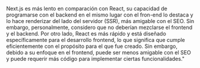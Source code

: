  Next.js es más lento en comparación con React, su capacidad de programarse con el backend en el mismo lugar con el fron-end lo destaca
 y lo hace renderizar del lado del servidor (SSR), más amigable con el SEO. 
 Sin embargo, personalmente, considero que no deberían mezclarse el frontend y el backend. 
 Por otro lado, React es más rápido y está diseñado específicamente para el desarrollo frontend, 
 lo que significa que cumple eficientemente con el propósito para el que fue creado. 
 Sin embargo, debido a su enfoque en el frontend, puede ser menos amigable con el SEO y puede requerir 
 más código para implementar ciertas funcionalidades."
